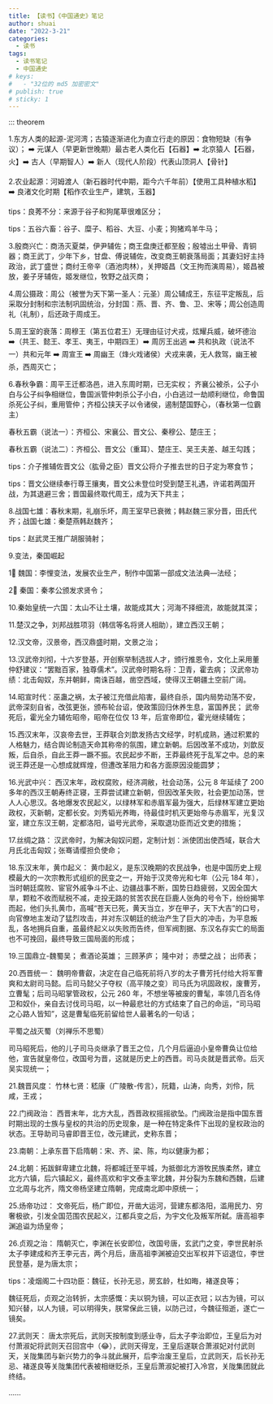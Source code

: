 ```yaml
---
title: 【读书】《中国通史》笔记
author: shuai
date: "2022-3-21"
categories:
  - 读书
tags:
  - 读书笔记
  - 中国通史
# keys:
#   - "32位的 md5 加密密文"
# publish: true
# sticky: 1
---
```


::: theorem

1.东方人类的起源-泥河湾；古猿逐渐进化为直立行走的原因：食物短缺（有争议）；
➡️ 元谋人（早更新世晚期）最古老人类化石【石器】➡️ 北京猿人【石器，火】➡️ 古人（早期智人）➡️ 新人（现代人阶段）代表山顶洞人【骨针】

2.农业起源：河姆渡人（新石器时代中期，距今六千年前）【使用工具种植水稻】➡️ 良渚文化时期【稻作农业生产，建筑，玉器】

tips：良莠不分：来源于谷子和狗尾草很难区分；

tips：五谷六畜：谷子、糜子、稻谷、大豆、小麦；狗猪鸡羊牛马；

3.殷商兴亡：商汤灭夏桀，伊尹辅佐；商王盘庚迁都至殷；殷墟出土甲骨、青铜器；商王武丁，少年下乡，甘盘、傅说辅佐，改变商王朝衰落局面；其妻妇好主持政治，武丁盛世；商纣王帝辛（酒池肉林），关押姬昌（文王拘而演周易），姬昌被放，姜子牙辅佐，姬发继位，牧野之战灭商；

4.周公摄政：周公（被誉为天下第一圣人：元圣）周公辅成王，东征平定叛乱，后采取分封制和宗法制巩固统治，分封国：燕、晋、齐、鲁、卫、宋等；周公创造周礼（礼制），后还政于周成王。

5.周王室的衰落：周穆王（第五位君王）无理由征讨犬戎，炫耀兵威，破坏德治 ➡️（共王、懿王、孝王、夷王，中期四王）➡️ 周厉王出逃 ➡️ 共和执政（说法不一）共和元年 ➡️ 周宣王 ➡️ 周幽王（烽火戏诸侯）犬戎来袭，无人救驾，幽王被杀，西周灭亡；

6.春秋争霸：周平王迁都洛邑，进入东周时期，已无实权；
齐襄公被杀，公子小白与公子纠争相继位，鲁国派管仲刺杀公子小白，小白逃过一劫顺利继位，命鲁国杀死公子纠，重用管仲；齐桓公挟天子以令诸侯，遏制楚国野心，（春秋第一位霸主）

春秋五霸（说法一）：齐桓公、宋襄公、晋文公、秦穆公、楚庄王；

春秋五霸（说法二）：齐桓公、晋文公（重耳）、楚庄王、吴王夫差、越王勾践；

tips：介子推辅佐晋文公（肱骨之臣）晋文公将介子推去世的日子定为寒食节；

tips：晋文公继续奉行尊王攘夷，晋文公未登位时受到楚王礼遇，许诺若两国开战，为其退避三舍；晋国最终取代周王，成为天下共主；

8.战国七雄：春秋末期，礼崩乐坏，周王室早已衰微；韩赵魏三家分晋，田氏代齐；战国七雄：秦楚燕韩赵魏齐；

tips：赵武灵王推广胡服骑射；

9.变法，秦国崛起

1⃣️ 魏国：李悝变法，发展农业生产，制作中国第一部成文法法典—法经；

2⃣️ 秦国：秦孝公颁发求贤令；

10.秦始皇统一六国：太山不让土壤，故能成其大；河海不择细流，故能就其深；

11.楚汉之争，刘邦战胜项羽（韩信等名将贤人相助），建立西汉王朝；

12.汉文帝，汉景帝，西汉鼎盛时期，文景之治；

13.汉武帝刘彻，十六岁登基，开创察举制选拔人才，颁行推恩令，文化上采用董仲舒建议：“罢黜百家，独尊儒术”。汉武帝时期名将：卫青，霍去病；
汉武帝功绩：北击匈奴，东并朝鲜，南诛百越，凿空西域，使得汉王朝疆土空前广阔。

14.昭宣时代：巫蛊之祸，太子被江充借此陷害，最终自杀，国内局势动荡不安，武帝深刻自省，改弦更张，颁布轮台诏，使政策回归休养生息，富国养民；
武帝死后，霍光全力辅佐昭帝，昭帝在位仅 13 年，后宣帝即位，霍光继续辅佐；

15.西汉末年，汉哀帝去世，王莽联合刘歆发扬古文经学，时机成熟，通过积累的人格魅力，结合舆论制造天命其称帝的氛围，建立新朝。后因改革不成功，刘歆反叛，后自杀，自此王莽一蹶不振。农民起步不断，王莽最终死于乱军之中。总的来说王莽还是一心想成就辉煌，但遭改革阻力和各方面原因没能圆梦；

16.光武中兴：
西汉末年，政权腐败，经济凋敝，社会动荡，公元 8 年延续了 200 多年的西汉王朝寿终正寝，王莽尝试建立新朝，但因改革失败，社会更加动荡，世人人心思汉。各地爆发农民起义，以绿林军和赤眉军最为强大，后绿林军建立更始政权，灭新朝，定都长安。刘秀韬光养晦，待最佳时机灭更始帝与赤眉军，光复汉室，建立东汉王朝，定都洛阳，谥号光武帝，采取退功臣而近文吏的措施；

17.丝绸之路：
汉武帝时，为解决匈奴问题，定制计划：派使团出使西域，联合大月氏北击匈奴；张骞请缨担负使命；

18.东汉末年，黄巾起义：
黄巾起义，是东汉晚期的农民战争，也是中国历史上规模最大的一次宗教形式组织的民变之一，开始于汉灵帝光和七年（公元 184 年），当时朝廷腐败、宦官外戚争斗不止、边疆战事不断，国势日趋疲弱，又因全国大旱，颗粒不收而赋税不减，走投无路的贫苦农民在巨鹿人张角的号令下，纷纷揭竿而起，他们头扎黄巾，高喊“苍天已死，黄天当立，岁在甲子，天下大吉”的口号，向官僚地主发动了猛烈攻击，并对东汉朝廷的统治产生了巨大的冲击，为平息叛乱，各地拥兵自重，虽最终起义以失败而告终，但军阀割据、东汉名存实亡的局面也不可挽回，最终导致三国局面的形成；

19.三国鼎立-魏蜀吴；
煮酒论英雄；
三顾茅庐；
隆中对；
赤壁之战；
出师表；

20.西晋统一：
魏明帝曹叡，决定在自己临死前将八岁的太子曹芳托付给大将军曹爽和太尉司马懿。后司马懿父子夺权（高平陵之变）司马氏为巩固政权，废曹芳，立曹髦；后司马昭掌管政权，公元 260 年，不想坐等被废的曹髦，率领几百名侍卫和奴仆，亲自去讨伐司马昭，以一种最悲壮的方式结束了自己的命运，“司马昭之心路人皆知”，这是曹髦临死前留给世人最著名的一句话；

平蜀之战灭蜀（刘禅乐不思蜀）

司马昭死后，他的儿子司马炎继承了晋王之位，几个月后逼迫小皇帝曹奂让位给他，宣告就皇帝位，改国号为晋，这就是历史上的西晋。司马炎就是晋武帝。后灭吴实现统一；

21.魏晋风度：
竹林七贤：嵇康（广陵散-传言），阮籍，山涛，向秀，刘伶，阮咸，王戎；

22.门阀政治：
西晋末年，北方大乱，西晋政权摇摇欲坠。门阀政治是指中国东晋时期出现的士族与皇权的共治的历史现象，是一种在特定条件下出现的皇权政治的状态。王导助司马睿即晋王位，改元建武，史称东晋；

23.南朝：上承东晋下启隋朝：宋、齐、梁、陈，均以健康为都；

24.北朝：拓跋鲜卑建立北魏，将都城迁至平城，为抵御北方游牧民族柔然，建立北方六镇，后六镇起义，最终高欢和宇文泰主宰北魏，并分裂为东魏和西魏，后建立北周与北齐，隋文帝杨坚建立隋朝，完成南北即中原统一；

25.炀帝功过：
文帝死后，杨广即位，开凿大运河，营建东都洛阳，滥用民力、穷奢极欲，引发全国范围农民起义，江都兵变之后，为宇文化及叛军所弑。唐高祖李渊追谥为炀皇帝；

26.贞观之治：
隋朝灭亡，李渊在长安即位，改国号唐，玄武门之变，李世民射杀太子李建成和齐王李元吉，两个月后，唐高祖李渊被迫交出军权并下诏退位，李世民登基，是为唐太宗；

tips：凌烟阁二十四功臣：魏征，长孙无忌，房玄龄，杜如晦，褚遂良等；

魏征死后，贞观之治转折，太宗感慨：夫以铜为镜，可以正衣冠；以古为镜，可以知兴替，以人为镜，可以明得失，朕常保此三镜，以防己过，今魏征殂逝，遂亡一镜矣。

27.武则天：
唐太宗死后，武则天按制度到感业寺，后太子李治即位，王皇后为对付萧淑妃将武则天召回宫中（😂），武则天得宠，王皇后遂联合萧淑妃对付武则天，关陇集团与新兴势力的争斗就此展开，后李治废王皇后，立武则天，后长孙无忌、褚遂良等关陇集团代表被相继贬杀，王皇后萧淑妃被打入冷宫，关陇集团就此终结。

......
